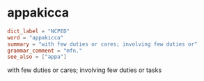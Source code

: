 # appakicca

``` toml
dict_label = "NCPED"
word = "appakicca"
summary = "with few duties or cares; involving few duties or"
grammar_comment = "mfn."
see_also = ["appa"]
```

with few duties or cares; involving few duties or tasks

